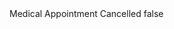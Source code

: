 <?xml version="1.0" encoding="UTF-8"?>
<CustomMetadata xmlns="http://soap.sforce.com/2006/04/metadata">
    <label>Medical Appointment Cancelled</label>
    <protected>false</protected>
</CustomMetadata>
